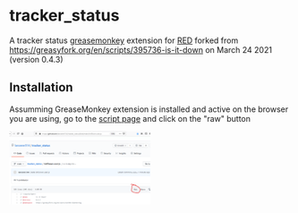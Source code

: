 # tracker_status
A tracker status [greasemonkey](https://www.greasespot.net/) extension for [RED](https://redacted.ch) forked from https://greasyfork.org/en/scripts/395736-is-it-down on March 24 2021 (version 0.4.3)

## Installation
Assumming GreaseMonkey extension is installed and active on the browser you are using, go to the [script page](https://github.com/lancerer314/tracker_status/blob/main/IsItDown.user.js) and click on the "raw" button

<img src="media/raw.png" alt="raw button" width="50%"/>
